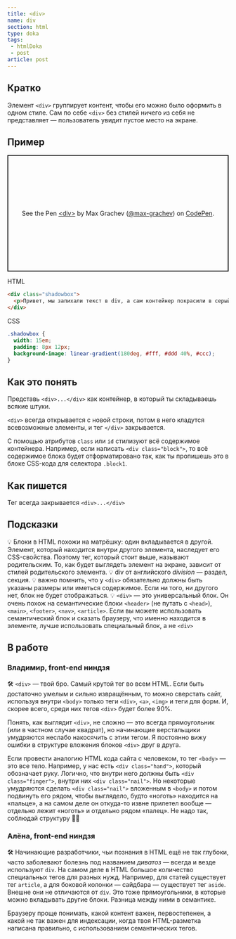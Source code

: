 ```yaml
---
title: <div>
name: div
section: html
type: doka
tags:
 - htmlDoka
 - post
article: post
---
```


## Кратко

Элемент `<div>` группирует контент, чтобы его можно было оформить в одном стиле. Сам по себе `<div>` без стилей ничего из себя не представляет — пользователь увидит пустое место на экране.

## Пример

<p class="codepen" data-height="265" data-theme-id="light" data-default-tab="html,result" data-user="max-grachev" data-slug-hash="ZwOmgw" style="height: 265px; box-sizing: border-box; display: flex; align-items: center; justify-content: center; border: 2px solid; margin: 1em 0; padding: 1em;" data-pen-title="&amp;lt;div&amp;gt;">
  <span>See the Pen <a href="https://codepen.io/max-grachev/pen/ZwOmgw">
  &lt;div&gt;</a> by Max Grachev (<a href="https://codepen.io/max-grachev">@max-grachev</a>)
  on <a href="https://codepen.io">CodePen</a>.</span>
</p>
<script async src="https://static.codepen.io/assets/embed/ei.js"></script>

HTML

```html
<div class="shadowbox">
  <p>Привет, мы запихали текст в div, а сам контейнер покрасили в серый</p>
</div>
```

CSS

```css
.shadowbox {
  width: 15em;
  padding: 8px 12px;
  background-image: linear-gradient(180deg, #fff, #ddd 40%, #ccc);
}
```

## Как это понять

Представь `<div>...</div>` как контейнер, в который ты складываешь всякие штуки.

`<div>` всегда открывается с новой строки, потом в него кладутся всевозможные элементы, и тег `</div>` закрывается.

С помощью атрибутов `class` или `id` стилизуют всё содержимое контейнера. Например, если написать `<div class="block">`, то всё содержимое блока будет отформатировано так, как ты пропишешь это в блоке CSS-кода для селектора `.block1`.

## Как пишется

Тег всегда закрывается `<div>...</div>`

## Подсказки

💡 Блоки в HTML похожи на матрёшку: один вкладывается в другой. Элемент, который находится внутри другого элемента, наследует его CSS-свойства. Поэтому тег, который стоит выше, называют родительским. То, как будет выглядеть элемент на экране, зависит от стилей родительского элемента.
💡 div от английского *division* — раздел, секция.
💡 важно помнить, что у `<div>` обязательно должны быть указаны размеры или иметься содержимое. Если ни того, ни другого нет, блок не будет отображаться.
💡 `<div>` — это универсальный блок. Он очень похож на семантические блоки `<header>` (не путать с `<head>`), `<main>`, `<footer>`, `<nav>`, `<article>`. Если вы можете использовать семантический блок и сказать браузеру, что именно находится в элементе, лучше использовать специальный блок, а не `<div>`

## В работе

### Владимир, front-end ниндзя

🛠 `<div>` — твой бро. Самый крутой тег во всем HTML. Если быть достаточно умелым и сильно извращённым, то можно сверстать сайт, используя внутри `<body>` только теги `<div>`, `<a>`, `<img>` и теги для форм. И, скорее всего, среди них тегов `<div>` будет более 90%.

Понять, как выглядит `<div>`, не сложно — это всегда прямоугольник (или в частном случае квадрат), но начинающие верстальщики умудряются неслабо накосячить с этим тегом. Я постоянно вижу ошибки в структуре вложения блоков `<div>` друг в друга.

Если провести аналогию HTML кода сайта с человеком, то тег `<body>` — это все тело. Например, у нас есть `<div class="hand">`, который обозначает руку. Логично, что внутри него должны быть `<div class="finger">`, внутри них `<div class="nail">`. Но некоторые умудряются сделать `<div class="nail">` вложенным в `<body>` и потом подвинуть его рядом, чтобы выглядело, будто «ноготь» находится на «пальце», а на самом деле он откуда-то извне прилетел вообще — отдельно лежит «ноготь» и отдельно рядом «палец». Не надо так, соблюдай структуру 💪🏻

### Алёна, front-end ниндзя

🛠 Начинающие разработчики, чьи познания в HTML ещё не так глубоки, часто заболевают болезнь под названием <i>диватоз</i> — всегда и везде используют `div`. На самом деле в HTML большое количество специальных тегов для разных нужд. Например, для статей существует тег `article`, а для боковой колонки — сайдбара — существует тег `aside`. Внешне они не отличаются от `div`. Это тоже прямоугольники, в которые можно вкладывать другие блоки. Разница между ними в семантике.

Браузеру проще понимать, какой контент важен, первостепенен, а какой не так важен для индексации, когда твоя HTML-разметка написана правильно, с использованием семантических тегов.
